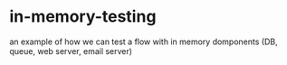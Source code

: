 # in-memory-testing
an example of how we can test a flow with in memory domponents (DB, queue, web server, email server)
